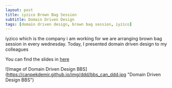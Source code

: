 ```yaml
---
layout: post
title: iyzico Brown Bag Session
subtitle: Domain Driven Design
tags: [domain driven design, brown bag session, iyzico]
---
```

iyzico which is the company i am working for we are arranging brown bag session in every wednesday.
Today, I presented domain driven design to my colleagues

You can find the slides in [here](https://www.slideshare.net/canpekdemir/domain-driven-design-71055163)

![Image of Domain Driven Design BBS] 
(https://canpekdemir.github.io/img/ddd/bbs_can_ddd.jpg "Domain Driven Design BBS")

